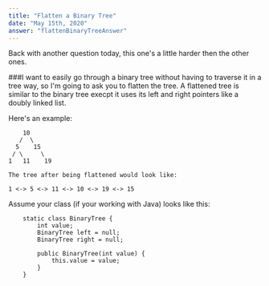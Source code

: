 ```yaml
---
title: "Flatten a Binary Tree"
date: "May 15th, 2020"
answer: "flattenBinaryTreeAnswer"
---
```


Back with another question today, this one's a little harder then the other ones.

###I want to easily go through a binary tree without having to traverse it in a tree way, so I'm going to ask you to flatten the tree. A flattened tree is similar to the binary tree execpt it uses its left and right pointers like a doubly linked list.

Here's an example:

        10
       /  \
      5    15
     / \     \
    1   11    19

    The tree after being flattened would look like:

    1 <-> 5 <-> 11 <-> 10 <-> 19 <-> 15


Assume your class (if your working with Java) looks like this:

<div align="left">

        static class BinaryTree {
            int value;
            BinaryTree left = null;
            BinaryTree right = null;

            public BinaryTree(int value) {
                this.value = value;
            }
        }


</div>